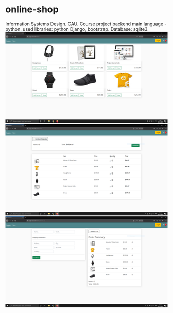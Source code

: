 # online-shop
Information Systems Design. CAU.
Course project
backend main language - python. 
used libraries: python Django, bootstrap.
Database: sqlite3.
![Screenshot](/screenshot.PNG)
![Screenshot](/screenshot2.PNG)
![Screenshot](/screenshot3.PNG)
